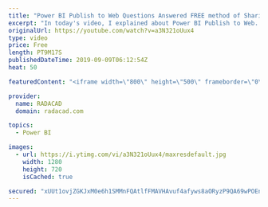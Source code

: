 ```yaml
---
title: "Power BI Publish to Web Questions Answered FREE method of Sharing"
excerpt: "In today's video, I explained about Power BI Publish to Web. All Questions Answered. This is the FREE method of Sharing in Power BI. Read my article about Publish to Web here: https://radacad.com/power-bi-publish-to-web-questions-answered  Comparison of all methods of sharing in Power BI: https://radacad.com/power-bi-sharing-methods-comparison-all-in-one-review"
originalUrl: https://youtube.com/watch?v=a3N321oUux4
type: video
price: Free
length: PT9M17S
publishedDateTime: 2019-09-09T06:12:54Z
heat: 50

featuredContent: "<iframe width=\"800\" height=\"500\" frameborder=\"0\" src=\"https://www.youtube.com/embed/a3N321oUux4\" allow=\"accelerometer; autoplay; encrypted-media; gyroscope; picture-in-picture\" allowfullscreen></iframe>"

provider:
  name: RADACAD
  domain: radacad.com

topics:
  - Power BI

images:
  - url: https://i.ytimg.com/vi/a3N321oUux4/maxresdefault.jpg
    width: 1280
    height: 720
    isCached: true

secured: "xUUt1ovjZGKJxM0e6h1SMMnFQAtlfFMAVHAvuf4afyws8aORyzP9QA69wPOEn7fbS6XjtYJDfncwrUS/yoIXqWKdawDWz3hgMrgYVmI0lu3dIakKtEcJN8IiEwtWl556hJ6qO1F3tws9rFnmhAxqsKGMDnGpNWq85+kx45ZaeLJrubEONJnDOP5CBnNn8A03EOGDEuEGBzfgrTlxKwAfY6VlVMYtv7YnSxqKz+E5xyfRrNw1UhYh5ZJZk+/3/GeZ8tzaKABWMu6dWTb/e6EiwWkR3L11T/tmA0li0i94Y18PJ3VQy11td4owRK9s3MjcPxh03CtcTjFyBHLzjWD0mYtIJ4CR8Wy3A/W6x9OPi8MX1sD+uyUs8z/sX+7qIJw2CRgYZTs2E5j1j+AuoAQzLoCDDGcerwoD7rbpsYQ20TY=;fM2OgBh+G+W1LH2c+CF6XA=="
---
```


